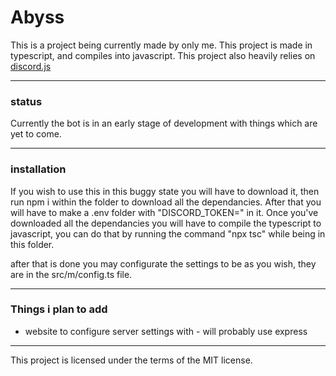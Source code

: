 # Abyss
This is a project being currently made by only me. This project is made in typescript, and compiles into javascript. This project also heavily relies on [discord.js](https://discord.js.org)

---

### status

Currently the bot is in an early stage of development with things which are yet to come.

---
### installation
If you wish to use this in this buggy state you will have to download it, then run npm i within the folder to download all the dependancies. After that you will have to make a .env folder with "DISCORD_TOKEN=<token>" in it.
Once you've downloaded all the dependancies you will have to compile the typescript to javascript, you can do that by running the command "npx tsc" while being in this folder.

after that is done you may configurate the settings to be as you wish, they are in the src/m/config.ts file. 

---

### Things i plan to add

- website to configure server settings with - will probably use express

---

This project is licensed under the terms of the MIT license.